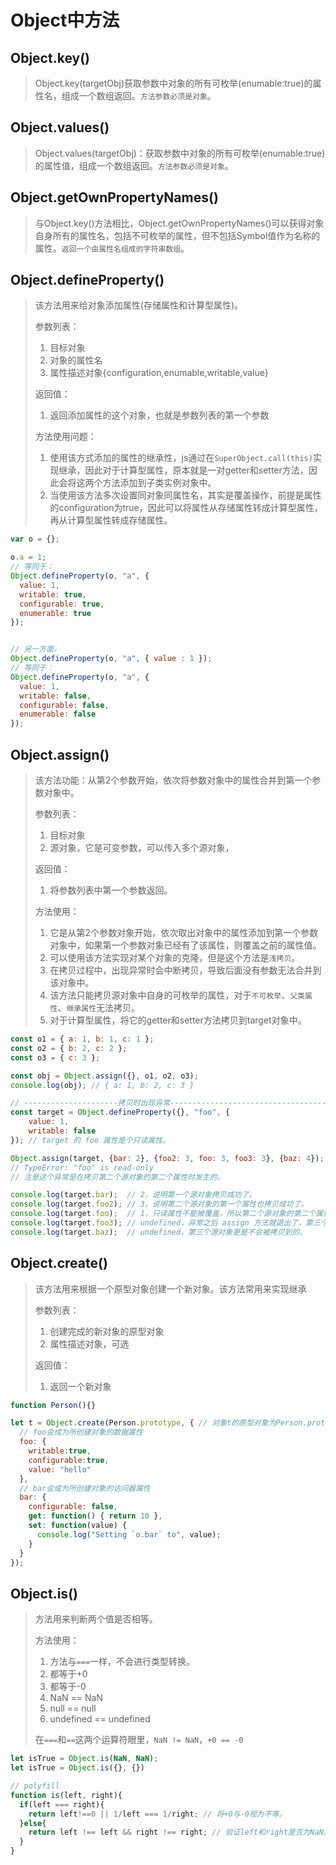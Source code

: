 # Object中方法



## Object.key()

>  Object.key(targetObj)获取参数中对象的所有可枚举(enumable:true)的属性名，组成一个数组返回。`方法参数必须是对象`。

## Object.values()

> Object.values(targetObj)：获取参数中对象的所有可枚举(enumable:true)的属性值，组成一个数组返回。`方法参数必须是对象`。

## Object.getOwnPropertyNames()

> 与Object.key()方法相比，Object.getOwnPropertyNames()可以获得对象自身所有的属性名，包括不可枚举的属性，但不包括Symbol值作为名称的属性。`返回一个由属性名组成的字符串数组`。



## Object.defineProperty()

>该方法用来给对象添加属性(存储属性和计算型属性)。
>
>参数列表：
>
>1. 目标对象
>2. 对象的属性名
>3. 属性描述对象{configuration,enumable,writable,value}
>
>返回值：
>
>1. 返回添加属性的这个对象，也就是参数列表的第一个参数
>
>方法使用问题：
>
>1. 使用该方式添加的属性的继承性，js通过在`SuperObject.call(this)`实现继承，因此对于计算型属性，原本就是一对getter和setter方法，因此会将这两个方法添加到子类实例对象中。
>2. 当使用该方法多次设置同对象同属性名，其实是覆盖操作，前提是属性的configuration为true，因此可以将属性从存储属性转成计算型属性，再从计算型属性转成存储属性。

```javascript
var o = {};

o.a = 1;
// 等同于：
Object.defineProperty(o, "a", {
  value: 1,
  writable: true,
  configurable: true,
  enumerable: true
});


// 另一方面，
Object.defineProperty(o, "a", { value : 1 });
// 等同于：
Object.defineProperty(o, "a", {
  value: 1,
  writable: false,
  configurable: false,
  enumerable: false
});
```



## Object.assign()

> 该方法功能：从第2个参数开始，依次将参数对象中的属性合并到第一个参数对象中。
>
> 参数列表：
>
> 1. 目标对象
> 2. 源对象，它是可变参数，可以传入多个源对象，
>
> 返回值：
>
> 1. 将参数列表中第一个参数返回。
>
> 方法使用：
>
> 1. 它是从第2个参数对象开始，依次取出对象中的属性添加到第一个参数对象中，如果第一个参数对象已经有了该属性，则覆盖之前的属性值。
> 2. 可以使用该方法实现对某个对象的克隆，但是这个方法是`浅拷贝`。
> 3. 在拷贝过程中，出现异常时会中断拷贝，导致后面没有参数无法合并到该对象中。
> 4. 该方法只能拷贝源对象中自身的可枚举的属性，对于`不可枚举`、`父类属性`、`继承属性`无法拷贝。
> 5. 对于计算型属性，将它的getter和setter方法拷贝到target对象中。

```javascript
const o1 = { a: 1, b: 1, c: 1 };
const o2 = { b: 2, c: 2 };
const o3 = { c: 3 };

const obj = Object.assign({}, o1, o2, o3);
console.log(obj); // { a: 1, b: 2, c: 3 }

// ---------------------拷贝时出现异常-----------------------------------------------
const target = Object.defineProperty({}, "foo", {
    value: 1,
    writable: false
}); // target 的 foo 属性是个只读属性。

Object.assign(target, {bar: 2}, {foo2: 3, foo: 3, foo3: 3}, {baz: 4});
// TypeError: "foo" is read-only
// 注意这个异常是在拷贝第二个源对象的第二个属性时发生的。

console.log(target.bar);  // 2，说明第一个源对象拷贝成功了。
console.log(target.foo2); // 3，说明第二个源对象的第一个属性也拷贝成功了。
console.log(target.foo);  // 1，只读属性不能被覆盖，所以第二个源对象的第二个属性拷贝失败了。
console.log(target.foo3); // undefined，异常之后 assign 方法就退出了，第三个属性是不会被拷贝到的。
console.log(target.baz);  // undefined，第三个源对象更是不会被拷贝到的。
```



## Object.create()

> 该方法用来根据一个原型对象创建一个新对象。该方法常用来实现继承
>
> 参数列表：
>
> 1. 创建完成的新对象的原型对象
> 2. 属性描述对象，可选
>
> 返回值：
>
> 1. 返回一个新对象

```javascript
function Person(){}

let t = Object.create(Person.prototype, { // 对象t的原型对象为Person.prototype
  // foo会成为所创建对象的数据属性
  foo: {
    writable:true,
    configurable:true,
    value: "hello"
  },
  // bar会成为所创建对象的访问器属性
  bar: {
    configurable: false,
    get: function() { return 10 },
    set: function(value) {
      console.log("Setting `o.bar` to", value);
    }
  }
});
```



## Object.is()

> 方法用来判断两个值是否相等。
>
> 方法使用：
>
> 1. 方法与`===`一样，不会进行类型转换。
> 2. 都等于+0
> 3. 都等于-0
> 4. NaN == NaN
> 5. null == null
> 6. undefined == undefined
>
> 在`===`和`==`这两个运算符眼里，`NaN != NaN`，`+0 == -0`

```javascript
let isTrue = Object.is(NaN, NaN);
let isTrue = Object.is({}, {})

// polyfill
function is(left, right){
  if(left === right){
    return left!==0 || 1/left === 1/right; // 将+0与-0视为不等。
  }else{
    return left !== left && right !== right; // 验证left和right是否为NaN。
  }
}
```


